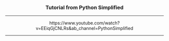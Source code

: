 ### <p align="center" >Tutorial from Python Simplified</p>

***

<p align="center"><link>https://www.youtube.com/watch?v=EEiqGjCNLRs&ab_channel=PythonSimplified</link></p>

***

